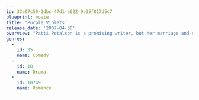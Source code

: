 ```yaml
---
id: 33e97c50-2dbc-47d1-a622-9b35f817d5c7
blueprint: movie
title: 'Purple Violets'
release_date: '2007-04-30'
overview: "Patti Petalson is a promising writer, but her marriage and conventional job keep her from her dream. She longs to return to her writing, especially after running into her first love Brian Callahan, a successful crime novelist. Kate is Patti's best friend since college; she's a tough-talking schoolteacher who plays therapist to all Patti's problems, while she's got a few of her own."
genres:
  -
    id: 35
    name: Comedy
  -
    id: 18
    name: Drama
  -
    id: 10749
    name: Romance
---
```

